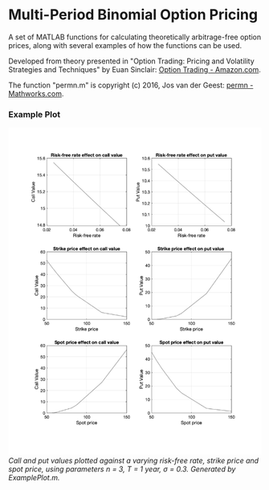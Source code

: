 # Multi-Period Binomial Option Pricing

A set of MATLAB functions for calculating theoretically arbitrage-free option prices, along with several examples of how the functions can be used.

Developed from theory presented in "Option Trading: Pricing and Volatility Strategies and Techniques" by Euan Sinclair: [Option Trading - Amazon.com](http://a.co/d/b3Ki7BV "http://a.co/d/b3Ki7BV").

The function "permn.m" is copyright (c) 2016, Jos van der Geest: [permn - Mathworks.com](https://www.mathworks.com/matlabcentral/fileexchange/7147-permn-v-n-k "https://www.mathworks.com/matlabcentral/fileexchange/7147-permn-v-n-k").

### Example Plot
![](/ExamplePlot.png)
*Call and put values plotted against a varying risk-free rate, strike price and spot price, using parameters n = 3, T = 1 year, &#963; = 0.3. Generated by ExamplePlot.m.*

